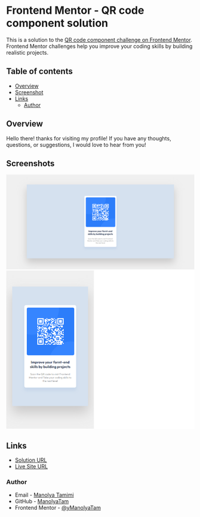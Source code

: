 # Frontend Mentor - QR code component solution

This is a solution to the [QR code component challenge on Frontend Mentor](https://www.frontendmentor.io/challenges/qr-code-component-iux_sIO_H). Frontend Mentor challenges help you improve your coding skills by building realistic projects. 

## Table of contents

- [Overview](#overview)
- [Screenshot](#screenshot)
- [Links](#links)
  - [Author](#author)

## Overview
  Hello there!
  thanks for visiting my profile!
  If you have any thoughts, questions, or suggestions, I would love to hear from you!

## Screenshots

![Desktop design view (result)](./result/desktop_result.png)
![Mobile design view (result)](./result/mobile_result.png)

## Links

  - [Solution URL](https://github.com/ManolyaTam/QR-Code-Component)
  - [Live Site URL](https://manolyatam.github.io/QR-Code-Component/)


### Author
  - Email - [Manolya Tamimi](tamimimanolya@gmail.com)
  - GitHub - [ManolyaTam](https://github.com/ManolyaTam/)
  - Frontend Mentor - [@yManolyaTam](https://www.frontendmentor.io/profile/ManolyaTam)
